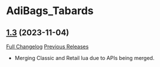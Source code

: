 # AdiBags_Tabards

## [1.3](https://github.com/ZelionGG/AdiBags_Tabards/tree/v1.3) (2023-11-04)

[Full Changelog](https://github.com/ZelionGG/AdiBags_Tabards/compare/v1.2.1...v1.3) [Previous Releases](https://github.com/ZelionGG/AdiBags_Tabards/releases)

- Merging Classic and Retail lua due to APIs being merged.
